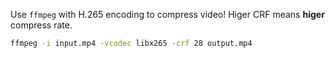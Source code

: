 
Use `ffmpeg` with H.265 encoding to compress video!  Higer CRF means **higer**
compress rate.

```bash
ffmpeg -i input.mp4 -vcodec libx265 -crf 28 output.mp4
```
